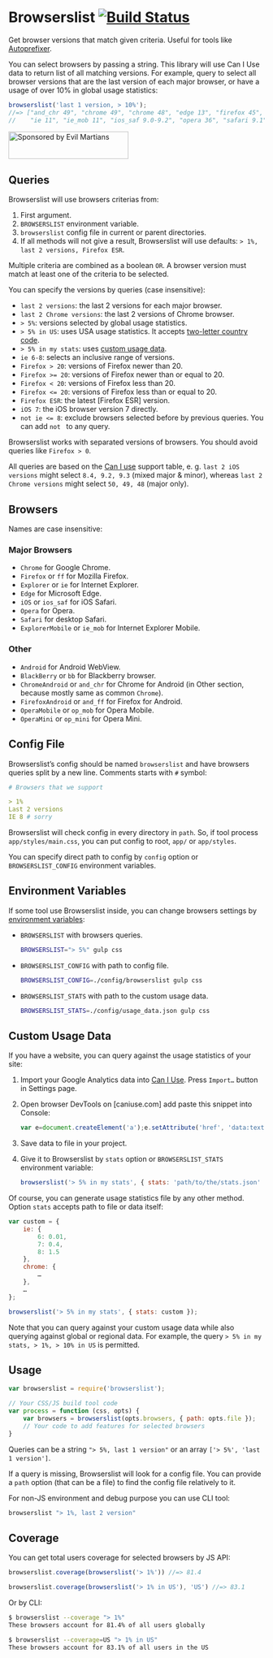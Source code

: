 # Browserslist [![Build Status][ci-img]][ci]

Get browser versions that match given criteria.
Useful for tools like [Autoprefixer].

You can select browsers by passing a string. This library will use
Can I Use data to return list of all matching versions.
For example, query to select all browser versions that are the last version
of each major browser, or have a usage of over 10% in global usage statistics:

```js
browserslist('last 1 version, > 10%');
//=> ["and_chr 49", "chrome 49", "chrome 48", "edge 13", "firefox 45",
//    "ie 11", "ie_mob 11", "ios_saf 9.0-9.2", "opera 36", "safari 9.1"]
```

<a href="https://evilmartians.com/?utm_source=browserslist">
  <img src="https://evilmartians.com/badges/sponsored-by-evil-martians.svg"
    alt="Sponsored by Evil Martians"
    width="236"
    height="54"
  \>
</a>

[Autoprefixer]: https://github.com/postcss/autoprefixer
[ci-img]:       https://travis-ci.org/ai/browserslist.svg
[ci]:           https://travis-ci.org/ai/browserslist

## Queries

Browserslist will use browsers criterias from:

1. First argument.
2. `BROWSERSLIST` environment variable.
3. `browserslist` config file in current or parent directories.
4. If all methods will not give a result, Browserslist will use defaults:
   `> 1%, last 2 versions, Firefox ESR`.

Multiple criteria are combined as a boolean `OR`. A browser version must match
at least one of the criteria to be selected.

You can specify the versions by queries (case insensitive):

* `last 2 versions`: the last 2 versions for each major browser.
* `last 2 Chrome versions`: the last 2 versions of Chrome browser.
* `> 5%`: versions selected by global usage statistics.
* `> 5% in US`: uses USA usage statistics. It accepts [two-letter country code].
* `> 5% in my stats`: uses [custom usage data].
* `ie 6-8`: selects an inclusive range of versions.
* `Firefox > 20`: versions of Firefox newer than 20.
* `Firefox >= 20`: versions of Firefox newer than or equal to 20.
* `Firefox < 20`: versions of Firefox less than 20.
* `Firefox <= 20`: versions of Firefox less than or equal to 20.
* `Firefox ESR`: the latest [Firefox ESR] version.
* `iOS 7`: the iOS browser version 7 directly.
* `not ie <= 8`: exclude browsers selected before by previous queries.
  You can add `not ` to any query.

Browserslist works with separated versions of browsers.
You should avoid queries like `Firefox > 0`.

All queries are based on the [Can I use](caniuse.com) support table, e. g. `last 2 iOS versions` might select `8.4, 9.2, 9.3` (mixed major & minor), whereas `last 2 Chrome versions` might select `50, 49, 48` (major only).

[two-letter country code]: http://en.wikipedia.org/wiki/ISO_3166-1_alpha-2#Officially_assigned_code_elements
[custom usage data]:       #custom-usage-data

## Browsers

Names are case insensitive:

### Major Browsers

* `Chrome` for Google Chrome.
* `Firefox` or `ff` for Mozilla Firefox.
* `Explorer` or `ie` for Internet Explorer.
* `Edge` for Microsoft Edge.
* `iOS` or `ios_saf` for iOS Safari.
* `Opera` for Opera.
* `Safari` for desktop Safari.
* `ExplorerMobile` or `ie_mob` for Internet Explorer Mobile.

### Other

* `Android` for Android WebView.
* `BlackBerry` or `bb` for Blackberry browser.
* `ChromeAndroid` or `and_chr` for Chrome for Android
  (in Other section, because mostly same as common `Chrome`).
* `FirefoxAndroid` or `and_ff` for Firefox for Android.
* `OperaMobile` or `op_mob` for Opera Mobile.
* `OperaMini` or `op_mini` for Opera Mini.

## Config File

Browserslist’s config should be named `browserslist` and have browsers queries
split by a new line. Comments starts with `#` symbol:

```yaml
# Browsers that we support

> 1%
Last 2 versions
IE 8 # sorry
```

Browserslist will check config in every directory in `path`.
So, if tool process `app/styles/main.css`, you can put config to root,
`app/` or `app/styles`.

You can specify direct path to config by `config` option
or `BROWSERSLIST_CONFIG` environment variables.

## Environment Variables

If some tool use Browserslist inside, you can change browsers settings
by [environment variables]:

* `BROWSERSLIST` with browsers queries.

   ```sh
  BROWSERSLIST="> 5%" gulp css
   ```

* `BROWSERSLIST_CONFIG` with path to config file.

   ```sh
  BROWSERSLIST_CONFIG=./config/browserslist gulp css
   ```

* `BROWSERSLIST_STATS` with path to the custom usage data.

   ```sh
  BROWSERSLIST_STATS=./config/usage_data.json gulp css
   ```

[environment variables]: https://en.wikipedia.org/wiki/Environment_variable

## Custom Usage Data

If you have a website, you can query against the usage statistics of your site:

1. Import your Google Analytics data into [Can I Use].
   Press `Import…` button in Settings page.
2. Open browser DevTools on [caniuse.com] add paste this snippet into Console:

    ```js
   var e=document.createElement('a');e.setAttribute('href', 'data:text/plain;charset=utf-8,'+encodeURIComponent(JSON.stringify(JSON.parse(localStorage['usage-data-by-id'])[localStorage['config-primary_usage']])));e.setAttribute('download','stats.json');document.body.appendChild(e);e.click();document.body.removeChild(e);
    ```
3. Save data to file in your project.
4. Give it to Browserslist by `stats` option
   or `BROWSERSLIST_STATS` environment variable:

    ```js
   browserslist('> 5% in my stats', { stats: 'path/to/the/stats.json' });
    ```

Of course, you can generate usage statistics file by any other method.
Option `stats` accepts path to file or data itself:

```js
var custom = {
    ie: {
        6: 0.01,
        7: 0.4,
        8: 1.5
    },
    chrome: {
        …
    },
    …
};

browserslist('> 5% in my stats', { stats: custom });
```

Note that you can query against your custom usage data while also querying
against global or regional data. For example, the query
`> 5% in my stats, > 1%, > 10% in US` is permitted.

[Can I Use]: http://caniuse.com/

## Usage

```js
var browserslist = require('browserslist');

// Your CSS/JS build tool code
var process = function (css, opts) {
    var browsers = browserslist(opts.browsers, { path: opts.file });
    // Your code to add features for selected browsers
}
```

Queries can be a string `"> 5%, last 1 version"`
or an array `['> 5%', 'last 1 version']`.

If a query is missing, Browserslist will look for a config file.
You can provide a `path` option (that can be a file) to find the config file
relatively to it.

For non-JS environment and debug purpose you can use CLI tool:

```sh
browserslist "> 1%, last 2 version"
```

## Coverage

You can get total users coverage for selected browsers by JS API:

```js
browserslist.coverage(browserslist('> 1%')) //=> 81.4
```

```js
browserslist.coverage(browserslist('> 1% in US'), 'US') //=> 83.1
```

Or by CLI:

```sh
$ browserslist --coverage "> 1%"
These browsers account for 81.4% of all users globally
```

```sh
$ browserslist --coverage=US "> 1% in US"
These browsers account for 83.1% of all users in the US
```
